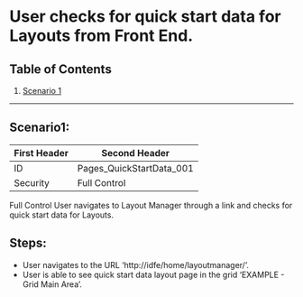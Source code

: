 ﻿# User checks for quick start data for Layouts from Front End.
## Table of Contents
1. [Scenario 1](#Scenario1)

___
<div id="scenario1" />

## Scenario1: <a name="scenario-1"></a>
First Header | Second Header
------------ | -------------
ID | Pages_QuickStartData_001
Security | Full Control

Full Control User navigates to Layout Manager through a link and checks for quick start data for Layouts.

## Steps: 
*	User navigates to the URL ‘http://idfe/home/layoutmanager/’.
*   User is able to see quick start data layout page in the grid ‘EXAMPLE - Grid Main Area’.